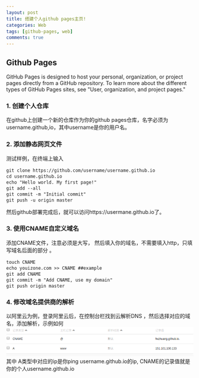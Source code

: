 ```yaml
---
layout: post
title: 搭建个人github pages主页!
categories: Web
tags: [github-pages, web]
comments: true
---
```


## Github Pages
GitHub Pages is designed to host your personal, organization, or project pages directly from a GitHub repository. To learn more about the different types of GitHub Pages sites, see "User, organization, and project pages."
<!--more-->
### 1. 创建个人仓库
在github上创建一个新的仓库作为你的github pages仓库，名字必须为 username.github,io，其中username是你的用户名。

### 2. 添加静态网页文件
测试样例，在终端上输入

```
git clone https://github.com/username/username.github.io
cd username.github.io
echo "Hello world. My first page!"
git add --all
git commit -m "Initial commit"
git push -u origin master
```

然后github部署完成后，就可以访问https://usermane.github.io了。

### 3. 使用CNAME自定义域名
添加CNAME文件，注意必须是大写， 然后填入你的域名，不需要填入http，只填写域名后面的部分 。

```
touch CNAME
echo youizone.com >> CNAME ##example
git add CNAME
git commit -m "Add CNAME, use my domain"
git push origin master
```

### 4. 修改域名提供商的解析
以阿里云为例，登录阿里云后，在控制台栏找到云解析DNS ，然后选择对应的域名，添加解析，示例如何
![解析](/img/assets/domainDNS.png)
其中 A类型中对应的ip是你ping username.github.io的ip, CNAME的记录值就是你的个人username.github.io
